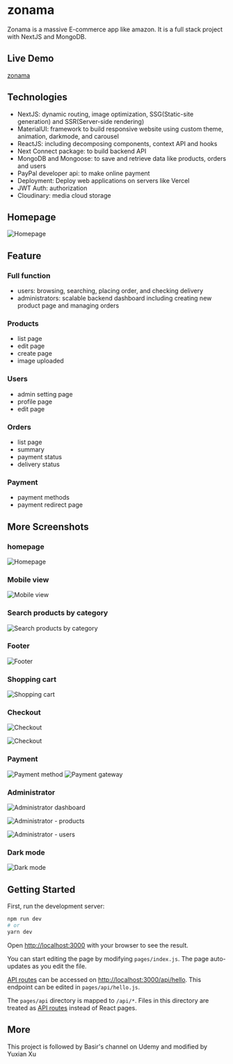 # zonama

Zonama is a massive E-commerce app like amazon. It is a full stack project with NextJS and MongoDB.

## Live Demo

[zonama](https://zonama.vercel.app)

## Technologies

- NextJS: dynamic routing, image optimization, SSG(Static-site generation) and SSR(Server-side rendering)
- MaterialUI: framework to build responsive website using custom theme, animation, darkmode, and carousel
- ReactJS: including decomposing components, context API and hooks
- Next Connect package: to build backend API
- MongoDB and Mongoose: to save and retrieve data like products, orders and users
- PayPal developer api: to make online payment
- Deployment: Deploy web applications on servers like Vercel
- JWT Auth: authorization
- Cloudinary: media cloud storage  

## Homepage 
![Homepage](https://res.cloudinary.com/zonama/image/upload/v1645407077/Screen_Shot_2022-02-20_at_5.15.10_PM_dzdevj.png)

## Feature

### Full function

- users: browsing, searching, placing order, and checking delivery
- administrators: scalable backend dashboard including creating new product page and managing orders

### Products

- list page
- edit page
- create page
- image uploaded

### Users

- admin setting page
- profile page
- edit page

### Orders

- list page
- summary
- payment status
- delivery status

### Payment

- payment methods
- payment redirect page

## More Screenshots

### homepage

![Homepage](https://res.cloudinary.com/zonama/image/upload/v1645407077/Screen_Shot_2022-02-20_at_5.15.10_PM_dzdevj.png)

### Mobile view

![Mobile view](https://res.cloudinary.com/zonama/image/upload/v1645407475/Screen_Shot_2022-02-20_at_5.37.27_PM_swp02i.png)

### Search products by category

![Search products by category](https://res.cloudinary.com/zonama/image/upload/v1645407077/Screen_Shot_2022-02-20_at_5.16.18_PM_uq9eci.png)

### Footer

![Footer](https://res.cloudinary.com/zonama/image/upload/v1645407077/Screen_Shot_2022-02-20_at_5.17.19_PM_dalhwt.png)

### Shopping cart

![Shopping cart](https://res.cloudinary.com/zonama/image/upload/v1645407077/Screen_Shot_2022-02-20_at_5.16.38_PM_qsyz7s.png)

### Checkout

![Checkout](https://res.cloudinary.com/zonama/image/upload/v1645407076/Screen_Shot_2022-02-20_at_5.10.34_PM_oijhwb.png)


![Checkout](https://res.cloudinary.com/zonama/image/upload/v1645407076/Screen_Shot_2022-02-20_at_5.11.23_PM_whotjv.png)


### Payment

![Payment method](https://res.cloudinary.com/zonama/image/upload/v1645407076/Screen_Shot_2022-02-20_at_5.10.52_PM_vjkvif.png)
![Payment gateway](https://res.cloudinary.com/zonama/image/upload/v1645407077/Screen_Shot_2022-02-20_at_5.11.48_PM_g0chij.png)

### Administrator

![Administrator dashboard](https://res.cloudinary.com/zonama/image/upload/v1645408228/Screen_Shot_2022-02-20_at_5.49.30_PM_qbp7mx.png)

![Administrator - products](https://res.cloudinary.com/zonama/image/upload/v1645407787/Screen_Shot_2022-02-20_at_5.42.54_PM_wkfmel.png)

![Administrator - users](https://res.cloudinary.com/zonama/image/upload/v1645408306/Screen_Shot_2022-02-20_at_5.51.35_PM_yfud9l.png)

### Dark mode

![Dark mode](https://res.cloudinary.com/zonama/image/upload/v1645407078/Screen_Shot_2022-02-20_at_5.18.02_PM_nfyuzr.png)

## Getting Started

First, run the development server:

```bash
npm run dev
# or
yarn dev
```

Open [http://localhost:3000](http://localhost:3000) with your browser to see the result.

You can start editing the page by modifying `pages/index.js`. The page auto-updates as you edit the file.

[API routes](https://nextjs.org/docs/api-routes/introduction) can be accessed on [http://localhost:3000/api/hello](http://localhost:3000/api/hello). This endpoint can be edited in `pages/api/hello.js`.

The `pages/api` directory is mapped to `/api/*`. Files in this directory are treated as [API routes](https://nextjs.org/docs/api-routes/introduction) instead of React pages.

## More

This project is followed by Basir's channel on Udemy and modified by Yuxian Xu
